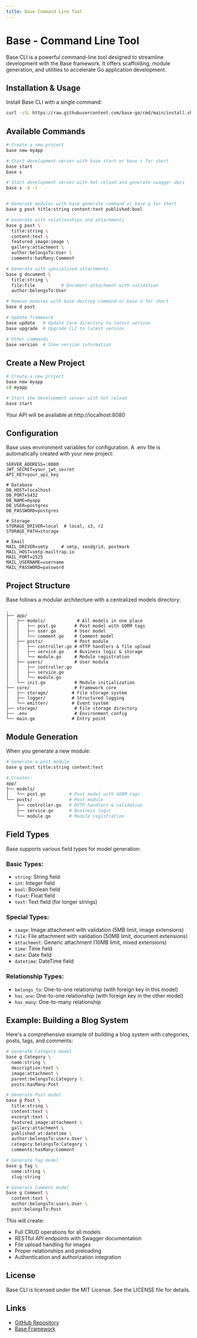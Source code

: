 ```yaml
---
title: Base Command Line Tool
---
```


# Base - Command Line Tool

Base CLI is a powerful command-line tool designed to streamline development with the Base framework. It offers scaffolding, module generation, and utilities to accelerate Go application development.

## Installation & Usage

Install Base CLI with a single command:

```bash
curl -sSL https://raw.githubusercontent.com/base-go/cmd/main/install.sh | bash
```

## Available Commands

```bash
# Create a new project
base new myapp

# Start development server with base start or base s for short
base start 
base s

# Start development server with hot reload and generate swagger docs
base s -d -r


# Generate modules with base generate command or base g for short
base g post title:string content:text published:bool

# Generate with relationships and attachments
base g post \
  title:string \
  content:text \
  featured_image:image \
  gallery:attachment \
  author:belongsTo:User \
  comments:hasMany:Comment

# Generate with specialized attachments
base g document \
  title:string \
  file:file          # Document attachment with validation
  author:belongsTo:User

# Remove modules with base destroy command or base d for short
base d post

# Update framework
base update   # Update Core directory to latest version
base upgrade  # Upgrade CLI to latest version

# Other commands
base version  # Show version information
```

## Create a New Project

```bash
# Create a new project
base new myapp
cd myapp

# Start the development server with hot reload
base start
```

Your API will be available at http://localhost:8080

## Configuration

Base uses environment variables for configuration. A .env file is automatically created with your new project:

```env
SERVER_ADDRESS=:8080
JWT_SECRET=your_jwt_secret
API_KEY=your_api_key

# Database
DB_HOST=localhost
DB_PORT=5432
DB_NAME=myapp
DB_USER=postgres
DB_PASSWORD=postgres

# Storage
STORAGE_DRIVER=local  # local, s3, r2
STORAGE_PATH=storage

# Email
MAIL_DRIVER=smtp     # smtp, sendgrid, postmark
MAIL_HOST=smtp.mailtrap.io
MAIL_PORT=2525
MAIL_USERNAME=username
MAIL_PASSWORD=password
```

## Project Structure

Base follows a modular architecture with a centralized models directory:

```
.
├── app/
│   ├── models/            # All models in one place
│   │   ├── post.go       # Post model with GORM tags
│   │   ├── user.go       # User model
│   │   └── comment.go    # Comment model
│   ├── posts/            # Post module
│   │   ├── controller.go # HTTP handlers & file upload
│   │   ├── service.go    # Business logic & storage
│   │   └── module.go     # Module registration
│   ├── users/            # User module
│   │   ├── controller.go
│   │   ├── service.go
│   │   └── module.go
│   └── init.go           # Module initialization
├── core/                 # Framework core
│   ├── storage/         # File storage system
│   ├── logger/          # Structured logging
│   └── emitter/         # Event system
├── storage/              # File storage directory
├── .env                  # Environment config
└── main.go              # Entry point
```

## Module Generation

When you generate a new module:

```bash
# Generate a post module
base g post title:string content:text

# Creates:
app/
├── models/
│   └── post.go         # Post model with GORM tags
└── posts/              # Post module
    ├── controller.go   # HTTP handlers & validation
    ├── service.go      # Business logic
    └── module.go       # Module registration
```

## Field Types

Base supports various field types for model generation:

### Basic Types:

- `string`: String field
- `int`: Integer field
- `bool`: Boolean field
- `float`: Float field
- `text`: Text field (for longer strings)

### Special Types:

- `image`: Image attachment with validation (5MB limit, image extensions)
- `file`: File attachment with validation (50MB limit, document extensions)
- `attachment`: Generic attachment (10MB limit, mixed extensions)
- `time`: Time field
- `date`: Date field
- `datetime`: DateTime field

### Relationship Types:

- `belongs_to`: One-to-one relationship (with foreign key in this model)
- `has_one`: One-to-one relationship (with foreign key in the other model)
- `has_many`: One-to-many relationship

## Example: Building a Blog System

Here's a comprehensive example of building a blog system with categories, posts, tags, and comments:

```bash
# Generate Category model
base g Category \
  name:string \
  description:text \
  image:attachment \
  parent:belongsTo:Category \
  posts:hasMany:Post

# Generate Post model
base g Post \
  title:string \
  content:text \
  excerpt:text \
  featured_image:attachment \
  gallery:attachment \
  published_at:datetime \
  author:belongsTo:users.User \
  category:belongsTo:Category \
  comments:hasMany:Comment

# Generate Tag model
base g Tag \
  name:string \
  slug:string

# Generate Comment model
base g Comment \
  content:text \
  author:belongsTo:users.User \
  post:belongsTo:Post
```

This will create:

- Full CRUD operations for all models
- RESTful API endpoints with Swagger documentation
- File upload handling for images
- Proper relationships and preloading
- Authentication and authorization integration

## License

Base CLI is licensed under the MIT License. See the LICENSE file for details.

## Links

- [GitHub Repository](https://github.com/BaseTechStack/cmd)
- [Base Framework](./index)
